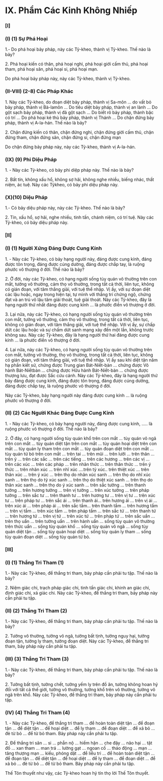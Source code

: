 # IX. Phẩm Các Kinh Không Nhiếp


### [I]

### (I) (1) Sự Phá Hoại

1.- Do phá hoại bảy pháp, này các Tỷ-kheo, thành vị Tỷ-kheo. Thế nào là bảy?

2\. Phá hoại kiến có thân, phá hoại nghi, phá hoại giới cấm thủ, phá hoại tham, phá hoại sân, phá hoại si,
phá hoại mạn.

Do phá hoại bảy pháp này, này các Tỷ-kheo, thành vị Tỷ-kheo.

<!--pg-->
### (II-VIII) (2-8) Các Pháp Khác

1\. Này các Tỷ-kheo, do đoạn diệt bảy pháp, thành vị Sa-môn ... do vất bỏ bảy pháp, thành vị Bà-lamôn ... Do tiêu diệt bảy pháp, thành vị an lành ... Do gột sạch bảy pháp, thành vị đã gột sạch ... Do biết
rõ bảy pháp, thành bậc có trí ... Do phá hoại kẻ thù bảy pháp, thành vị Thánh ... Do chặn đứng bảy pháp,
thành vị A-la-hán. Thế nào là bảy?

2\. Chận đứng kiến có thân, chặn đứng nghi, chặn đứng giới cấm thủ, chặn đứng tham, chặn đứng sân,
chặn đứng si, chặn đứng mạn

Do chặn đứng bảy pháp này, này các Tỷ-kheo, thành vị A-la-hán.

<!--pg-->
### (IX) (9) Phi Diệu Pháp

1\. - Này các Tỷ-kheo, có bảy phi diệp pháp này. Thế nào là bảy?

2\. Bất tín, không xấu hổ, không sợ hãi, không nghe nhiều, biếng nhác, thất niệm, ác tuệ. Này các Tỷkheo, có bảy phi diệu pháp này.

<!--pg-->
### (X)(10) Diệu Pháp

1.- Có bảy diệu pháp này, này các Tỷ-kheo. Thế nào là bảy?

2\. Tín, xấu hổ, sợ hãi, nghe nhiều, tinh tấn, chánh niệm, có trí tuệ. Này các Tỷ-kheo, có bảy diệu pháp
này.
<!--pg-->
### [II]

### (I) (1) Người Xứng Ðáng Ðược Cung Kính

1\. - Này các Tỷ-kheo, có bảy hạng người này, đáng được cung kính, đáng được tôn trọng, đáng được
cúng dường, đáng được chắp tay, là ruộng phước vô thượng ở đời. Thế nào là bảy?

2\. Ở đời, này các Tỷ-kheo, có hạng người sống tùy quán vô thường trên con mắt, tưởng vô thường, cảm
thọ vô thường, trong tất cả thời, liên tục, không có gián đoạn, với tâm thắng giải, với tuệ thể nhập. Vị ấy,
với sự đoạn diệt các lậu hoặc, ngay trong hiện tại, tự mình với thắng trí chứng ngộ, chứng đạt và an trú
vô lậu tâm giải thoát, tuệ giải thoát. Này các Tỷ-kheo, đây là hạng người thứ nhất đáng được cung
kính ... là phước điền vô thượng ở đời.

3\. Lại nữa, này các Tỷ-kheo, có hạng người sống tùy quán vô thường trên con mắt, tưởng vô thường,
cảm thọ vô thường, trong tất cả thời, liên tục, không có gián đoạn, với tâm thắng giải, với tuệ thể nhập.
Với vị ấy, sự chấp dứt các lậu hoặc và sự chấm dứt sanh mạng xảy đến một lần, không trước không sau.
Này các Tỷ-kheo, đây là hạng người thứ hai đáng được cung kính ... là phước điền vô thượng ở đời.

4\. Lại nữa, này các Tỷ-kheo, có hạng người sống tùy quán vô thường trên con mắt, tưởng vô thường, thọ
vô thường, trong tất cả thời, liên tục, không có gián đoạn, với tâm thắng giải, với tuệ thể nhập. Vị ấy sau
khi diệt tận năm hạ phần kiết sử, chứng được Trung gian Bát-Niết-bàn ... chứng được Vô hành Bát-Niếtbàn ... chứng được Hữu hành Bát-Niết-bàn ... chứng được thượng lưu, đạt được Sắc cứu cánh. Này các
Tỷ-kheo, đây là hạng người thứ bảy đáng được cung kính, đáng được tôn trọng, đáng được cúng dường,
đáng được chắp tay, là ruộng phước vô thượng ở đời.

Này các Tỷ-kheo, bảy hạng người này đáng được cung kính ... là ruộng phước vô thượng ở đời.

<!--pg-->
### (II) (2) Các Người Khác Ðáng Ðược Cung Kính

1\. - Này các Tỷ-kheo, có bảy hạng người này, đáng được cung kính, ..... là ruộng phước vô thượng ở
đời. Thế nào là bảy?

2\. Ở đây, có hạng người sống tùy quán khổ trên con mắt ... tùy quán vô ngã trên con mắt ... tùy quán diệt
tận trên con mắt ... tùy quán hoại diệt trên con mắt ... tùy quán ly tham trên con mắt ... tùy quán đoạn
diệt trên con mắt ... tùy quán từ bỏ trên con mắt ... trên tai ... trên mũi ... trên lưỡi ... trên thân ... trên ý ...
trên các sắc ... trên các tiếng ... trên các hương ... trên các vị ... trên các xúc ... trên các pháp ... trên nhãn
thức ... trên thân thức ... trên ý thức ... trên nhãn xúc ... trên nhĩ xúc ....trên tỷ xúc.. trên thiệt xúc ... trên
thân xúc ... trên ý xúc ... trên thọ do nhãn xúc sanh ... trên thọ do nhĩ xúc sanh ... trên thọ do tỷ xúc
sanh ... trên thọ do thiệt xúc sanh ... trên thọ do thân xúc sanh ... trên thọ do ý xúc sanh ... trên sắc
tưởng ... trên thanh tưởng ... trên hương tưởng ... trên vị tưởng ... trên xúc tưởng ... trên pháp tưởng ...
trên sắc tư ... trên thanh tư ... trên hương tư ... trên vị tư ... trên xúc tư ... trên pháp tư ... trên sắc ái ... trên
thanh ái... trên hương ái ... trên vị ái ... trên xúc ái ... trên pháp ái ... trên sắc tầm... trên thanh tầm ... trên
hương tầm ... trên vị tầm ... trên xúc tầm ... trên pháp tầm ... trên sắc tứ ... trên thanh tứ ... trên hương
tứ ... trên vị tứ ... trên xúc tứ ... trên pháp tứ ... trên sắc uẩn ... trên thọ uẩn ... trên tưởng uẩn ... trên hành
uẩn ... sống tùy quán vô thường trên thức uẩn ... sống tùy quán khổ ... sống tùy quán vô ngã ... sống tùy
quán diệt tận ... sống tùy quán hoại diệt ... sống tùy quán ly tham ... sống tùy quán đoạn diệt ... sống tùy
quán từ bỏ.

<!--pg-->
### [III]

### (I) (1) Thắng Tri Tham (1)
1.- Này các Tỷ-kheo, để thắng tri tham, bảy pháp cần phải tu tập. Thế nào là bảy?

2\. Niệm giác chi, trạch pháp giác chi, tinh tấn giác chi, khinh an giác chi, định giác chi, xả giác chi. Này
các Tỷ-kheo, để thắng tri tham, bảy pháp này cần phải tu tập.

<!--pg-->
### (II) (2) Thắng Tri Tham (2)

1.- Này các Tỷ-kheo, để thắng tri tham, bảy pháp cần phải tu tập. Thế nào là bảy?

2\. Tưởng vô thường, tưởng vô ngã, tưởng bất tịnh, tưởng nguy hại, tưởng đoạn tận, tưởng ly tham,
tưởng đoạn diệt. Này các Tỷ-kheo, để thắng tri tham, bảy pháp này cần phải tu tập.

<!--pg-->
### (III) (3) Thắng Tri Tham (3)

1.- Này các Tỷ-kheo, để thắng tri tham, bảy pháp cần phải tu tập. Thế nào là bảy?

2\. Tưởng bất tịnh, tưởng chết, tưởng yếm ly trên đồ ăn, tưởng không hoan hỷ đối với tất cả thế giới,
tưởng vô thường, tưởng khổ trên vô thường, tưởng vô ngã trên khổ. Này các Tỷ-kheo, để thắng tri tham,
bảy pháp này cần phải tu tập.

<!--pg-->
### (IV) (4) Thắng Tri Tham (4)

1\. - Này các Tỷ-kheo, để thắng tri tham ... để hoàn toàn diệt tận ... để đoạn tận ... để diệt tận ... để hoại
diệt ... để ly tham ... để đoạn diệt ... để xả bỏ ... đẻ từ bỏ ... để từ bỏ tham. Bảy pháp này cần phải tu tập.

<!--pg-->
2\. Ðể thắng tri sân ... si ... phẫn nộ ... hiềm hận ... che đậy ... não hại ... tật đố ... xan tham ... man trá ...
lường gạt ... ngoan cố ... tháo động ... mạn ... tăng thượng mạn ... kiếu, phóng dật ... để liễu tri ... để hoàn
toàn diệt tận ... để đoạn tận ... để diệt tận ... để hoại diệt ... để ly tham ... để đoạn diệt ... để xả bỏ ... đẻ từ
bỏ ... để từ bỏ tham. Bảy pháp này cần phải tu tập.

Thế Tôn thuyết như vậy, các Tỷ-kheo hoan hỷ tín thọ lời Thế Tôn thuyết.

